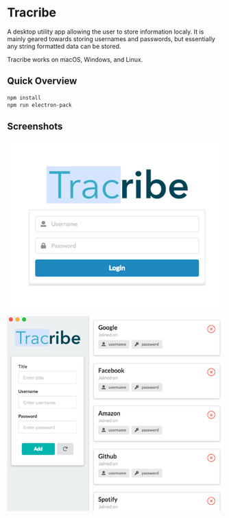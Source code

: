 # Tracribe
A desktop utility app allowing the user to store information localy.
It is mainly geared towards storing usernames and passwords, but essentially 
any string formatted data can be stored.

Tracribe works on macOS, Windows, and Linux.

## Quick Overview

```sh
npm install
npm run electron-pack
```

## Screenshots

<p align='center'>
<img src='./screenshot2.png' alt='Login prompt'>
</p>

<p align='center'>
<img src='./screenshot1.png' alt='Main view'>
</p>
